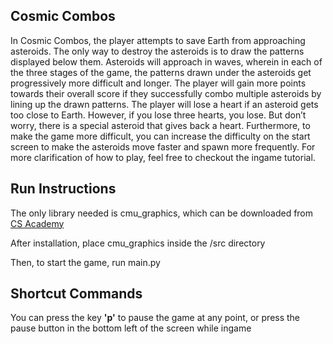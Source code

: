 ## Cosmic Combos ##

In Cosmic Combos, the player attempts to save Earth from approaching asteroids. The only way to destroy the asteroids is to draw the patterns displayed below them. Asteroids will approach in waves, wherein in each of the three stages of the game, the patterns drawn under the asteroids get progressively more difficult and longer. The player will gain more points towards their overall score if they successfully combo multiple asteroids by lining up the drawn patterns. The player will lose a heart if an asteroid gets too close to Earth. However, if you lose three hearts, you lose. But don’t worry, there is a special asteroid that gives back a heart. Furthermore, to make the game more difficult, you can increase the difficulty on the start screen to make the asteroids move faster and spawn more frequently. For more clarification of how to play, feel free to checkout the ingame tutorial.

## Run Instructions ##

The only library needed is cmu_graphics, which can be downloaded from [CS Academy](https://academy.cs.cmu.edu/desktop)

After installation, place cmu_graphics inside the /src directory

Then, to start the game, run main.py

## Shortcut Commands ##

You can press the key **'p'** to pause the game at any point, or press the pause button in the bottom left of the screen while ingame